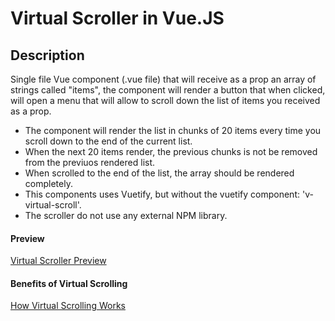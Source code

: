 # Virtual Scroller in Vue.JS

## Description

Single file Vue component (.vue file) that will receive as a prop an array of strings called "items", the component will render a button that when clicked, will open a menu that will allow to scroll down the list of items you received as a prop.

   - The component will render the list in chunks of 20 items every time you scroll down to the end of the current list.
   - When the next 20 items render, the previous chunks is not be removed from the previuos rendered list.
   - When scrolled to the end of the list, the array should be rendered completely.
   - This components uses Vuetify, but without the vuetify component: 'v-virtual-scroll'.
   - The scroller do not use any external NPM library.

#### Preview

[Virtual Scroller Preview](https://share.getcloudapp.com/geubqK8P)

#### Benefits of Virtual Scrolling

[How Virtual Scrolling Works](https://medium.com/frontend-journeys/how-virtual-infinite-scrolling-works-239f7ee5aa58)
